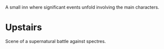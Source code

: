 A small inn where significant events unfold involving the main characters.

# Upstairs
Scene of a supernatural battle against spectres.

